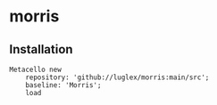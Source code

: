 # morris

## Installation```Metacello new	repository: 'github://luglex/morris:main/src';	baseline: 'Morris';	load```